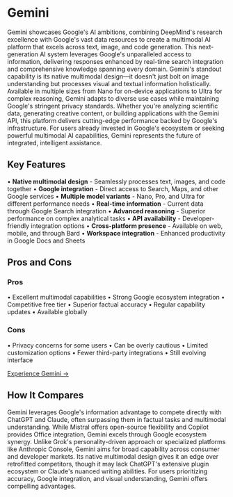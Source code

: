 # Gemini

Gemini showcases Google's AI ambitions, combining DeepMind's research excellence with Google's vast data resources to create a multimodal AI platform that excels across text, image, and code generation. This next-generation AI system leverages Google's unparalleled access to information, delivering responses enhanced by real-time search integration and comprehensive knowledge spanning every domain. Gemini's standout capability is its native multimodal design—it doesn't just bolt on image understanding but processes visual and textual information holistically. Available in multiple sizes from Nano for on-device applications to Ultra for complex reasoning, Gemini adapts to diverse use cases while maintaining Google's stringent privacy standards. Whether you're analyzing scientific data, generating creative content, or building applications with the Gemini API, this platform delivers cutting-edge performance backed by Google's infrastructure. For users already invested in Google's ecosystem or seeking powerful multimodal AI capabilities, Gemini represents the future of integrated, intelligent assistance.

## Key Features

• **Native multimodal design** - Seamlessly processes text, images, and code together
• **Google integration** - Direct access to Search, Maps, and other Google services
• **Multiple model variants** - Nano, Pro, and Ultra for different performance needs
• **Real-time information** - Current data through Google Search integration
• **Advanced reasoning** - Superior performance on complex analytical tasks
• **API availability** - Developer-friendly integration options
• **Cross-platform presence** - Available on web, mobile, and through Bard
• **Workspace integration** - Enhanced productivity in Google Docs and Sheets

## Pros and Cons

### Pros
• Excellent multimodal capabilities
• Strong Google ecosystem integration
• Competitive free tier
• Superior factual accuracy
• Regular capability updates
• Available globally

### Cons
• Privacy concerns for some users
• Can be overly cautious
• Limited customization options
• Fewer third-party integrations
• Still evolving interface

[Experience Gemini →](https://deepmind.google/gemini)

## How It Compares

Gemini leverages Google's information advantage to compete directly with ChatGPT and Claude, often surpassing them in factual tasks and multimodal understanding. While Mistral offers open-source flexibility and Copilot provides Office integration, Gemini excels through Google ecosystem synergy. Unlike Grok's personality-driven approach or specialized platforms like Anthropic Console, Gemini aims for broad capability across consumer and developer markets. Its native multimodal design gives it an edge over retrofitted competitors, though it may lack ChatGPT's extensive plugin ecosystem or Claude's nuanced writing abilities. For users prioritizing accuracy, Google integration, and visual understanding, Gemini offers compelling advantages.